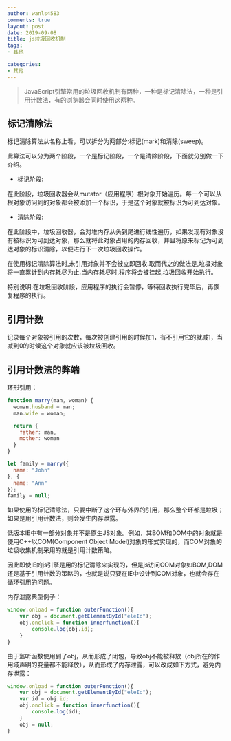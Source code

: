 ```yaml
---
author: wanls4583
comments: true
layout: post
date: 2019-09-08
title: js垃圾回收机制
tags:
- 其他

categories:
- 其他
---
```


>JavaScript引擎常用的垃圾回收机制有两种，一种是标记清除法，一种是引用计数法，有的浏览器会同时使用这两种。

## 标记清除法

标记清除算法从名称上看，可以拆分为两部分:标记(mark)和清除(sweep)。

此算法可以分为两个阶段，一个是标记阶段，一个是清除阶段，下面就分别做一下介绍。

- 标记阶段:

在此阶段，垃圾回收器会从mutator（应用程序）根对象开始遍历。每一个可以从根对象访问到的对象都会被添加一个标识，于是这个对象就被标识为可到达对象。

- 清除阶段:

在此阶段中，垃圾回收器，会对堆内存从头到尾进行线性遍历，如果发现有对象没有被标识为可到达对象，那么就将此对象占用的内存回收，并且将原来标记为可到达对象的标识清除，以便进行下一次垃圾回收操作。

在使用标记清除算法时,未引用对象并不会被立即回收.取而代之的做法是,垃圾对象将一直累计到内存耗尽为止.当内存耗尽时,程序将会被挂起,垃圾回收开始执行。

特别说明:在垃圾回收阶段，应用程序的执行会暂停，等待回收执行完毕后，再恢复程序的执行。

## 引用计数

记录每个对象被引用的次数，每次被创建引用的时候加1，有不引用它的就减1，当减到0的时候这个对象就应该被垃圾回收。

## 引用计数法的弊端

环形引用：

```javascript
function marry(man, woman) {
  woman.husband = man;
  man.wife = woman;

  return {
    father: man,
    mother: woman
  }
}

let family = marry({
  name: "John"
}, {
  name: "Ann"
});
family = null;
```

如果使用的标记清除法，只要中断了这个环与外界的引用，那么整个环都是垃圾；如果是用引用计数法，则会发生内存泄露。

低版本IE中有一部分对象并不是原生JS对象。例如，其BOM和DOM中的对象就是使用C++以COM(Component Object Model)对象的形式实现的，而COM对象的垃圾收集机制采用的就是引用计数策略。

因此即使IE的js引擎是用的标记清除来实现的，但是js访问COM对象如BOM,DOM还是基于引用计数的策略的，也就是说只要在IE中设计到COM对象，也就会存在循环引用的问题。

内存泄露典型例子：
```javascript
window.onload = function outerFunction(){
    var obj = document.getElementById("eleId");
    obj.onclick = function innerfunction(){
        console.log(obj.id);
    }
}
```
由于监听函数使用到了obj，从而形成了闭包，导致obj不能被释放（obj所在的作用域声明的变量都不能释放），从而形成了内存泄露，可以改成如下方式，避免内存泄露：
```javascript
window.onload = function outerFunction(){
    var obj = document.getElementById("eleId");
    var id = obj.id;
    obj.onclick = function innerfunction(){
        console.log(id);
    }
    obj = null;
}
```